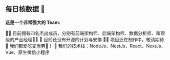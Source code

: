 ## 每日核数据 👋


**这是一个非常强大的 Team:**

🙋‍♀️ 目前拥有四名杰出成员，分别有前端架构师、后端架构师、数据分析师、和顶级的产品经理🧑‍💼
🌈 目前还没有开源的计划与安排
👩‍💻 项目还在制作中，敬请期待
🍿 我们都爱吃麦当劳🍔！
🧙 我们的技术栈：NodeJs、NestJs、React、NextJs、Vue、原生微信小程序
